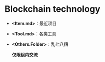 # Blockchain technology

 + **<Item.md>**：最近项目

 + **<Tool.md>**：各类工具


 + **<Others.Folder>**：乱七八糟
 
     **仅限组内交流**
